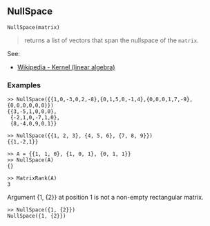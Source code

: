 ## NullSpace

```
NullSpace(matrix)
```

> returns a list of vectors that span the nullspace of the `matrix`.

See:     
* [Wikipedia - Kernel (linear algebra)](http://en.wikipedia.org/wiki/Kernel_%28linear_algebra%29)

### Examples

```
>> NullSpace({{1,0,-3,0,2,-8},{0,1,5,0,-1,4},{0,0,0,1,7,-9},{0,0,0,0,0,0}})
{{3,-5,1,0,0,0},
 {-2,1,0,-7,1,0},
 {8,-4,0,9,0,1}}
```
 
```
>> NullSpace({{1, 2, 3}, {4, 5, 6}, {7, 8, 9}})   
{{1,-2,1}}
  
>> A = {{1, 1, 0}, {1, 0, 1}, {0, 1, 1}}   
>> NullSpace(A)   
{}   

>> MatrixRank(A)   
3   
```

Argument {1, {2}} at position 1 is not a non-empty rectangular matrix.
  
``` 
>> NullSpace({1, {2}})    
NullSpace({1, {2}})   
```
